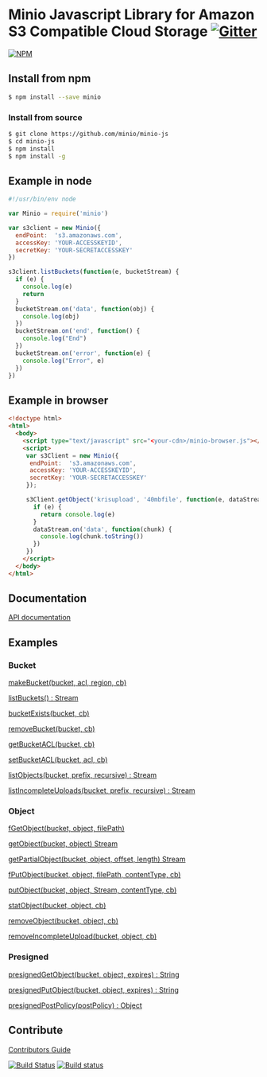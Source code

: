 # Minio Javascript Library for Amazon S3 Compatible Cloud Storage [![Gitter](https://badges.gitter.im/Join%20Chat.svg)](https://gitter.im/minio/minio?utm_source=badge&utm_medium=badge&utm_campaign=pr-badge&utm_content=badge)

[![NPM](https://nodei.co/npm/minio.png)](https://nodei.co/npm/minio/)

## Install from npm

```sh
$ npm install --save minio
```

### Install from source

```sh
$ git clone https://github.com/minio/minio-js
$ cd minio-js
$ npm install
$ npm install -g
```

## Example in node

```js
#!/usr/bin/env node

var Minio = require('minio')

var s3client = new Minio({
  endPoint:  's3.amazonaws.com',
  accessKey: 'YOUR-ACCESSKEYID',
  secretKey: 'YOUR-SECRETACCESSKEY'
})

s3client.listBuckets(function(e, bucketStream) {
  if (e) {
    console.log(e)
    return
  }
  bucketStream.on('data', function(obj) {
    console.log(obj)
  })
  bucketStream.on('end', function() {
    console.log("End")
  })
  bucketStream.on('error', function(e) {
    console.log("Error", e)
  })
})

```

## Example in browser

```html
<!doctype html>
<html>
  <body>
    <script type="text/javascript" src="<your-cdn>/minio-browser.js"></script>
    <script>
     var s3Client = new Minio({
      endPoint:  's3.amazonaws.com',
      accessKey: 'YOUR-ACCESSKEYID',
      secretKey: 'YOUR-SECRETACCESSKEY'
     });

     s3Client.getObject('krisupload', '40mbfile', function(e, dataStream) {
       if (e) {
         return console.log(e)
       }
       dataStream.on('data', function(chunk) {
         console.log(chunk.toString())
       })
     })
    </script>
  </body>
</html>
```

## Documentation

[API documentation](API.md)

## Examples

### Bucket

[makeBucket(bucket, acl, region, cb)](examples/make-bucket.js)

[listBuckets() : Stream](examples/list-buckets.js)

[bucketExists(bucket, cb)](examples/bucket-exists.js)

[removeBucket(bucket, cb)](examples/remove-bucket.js)

[getBucketACL(bucket, cb)](examples/get-bucket-acl.js)

[setBucketACL(bucket, acl, cb)](examples/set-bucket-acl.js)

[listObjects(bucket, prefix, recursive) : Stream](examples/list-objects.js)

[listIncompleteUploads(bucket, prefix, recursive) : Stream](examples/list-incomplete-uploads.js)

### Object
[fGetObject(bucket, object, filePath)](examples/fget-object.js)

[getObject(bucket, object) Stream](examples/get-object.js)

[getPartialObject(bucket, object, offset, length) Stream](examples/get-partialobject.js)

[fPutObject(bucket, object, filePath, contentType, cb)](examples/put-object.js)

[putObject(bucket, object, Stream, contentType, cb)](examples/put-object.js)

[statObject(bucket, object, cb)](examples/stat-object.js)

[removeObject(bucket, object, cb)](examples/remove-object.js)

[removeIncompleteUpload(bucket, object, cb)](examples/remove-incomplete-upload.js)

### Presigned

[presignedGetObject(bucket, object, expires) : String](examples/presigned-getobject.js)

[presignedPutObject(bucket, object, expires) : String](examples/presigned-putobject.js)

[presignedPostPolicy(postPolicy) : Object](examples/presigned-postpolicy.js)

## Contribute

[Contributors Guide](./CONTRIBUTING.md)

[![Build Status](https://travis-ci.org/minio/minio-js.svg)](https://travis-ci.org/minio/minio-js)
[![Build status](https://ci.appveyor.com/api/projects/status/402thana800k00fv?svg=true)](https://ci.appveyor.com/project/harshavardhana/minio-js)
